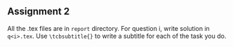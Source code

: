 ## Assignment 2
All the .tex files are in `report` directory. For question i, write solution in `q<i>.tex`.
Use `\tcbsubtitle{}` to write a subtitle for each of the task you do.
